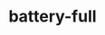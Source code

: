 ---
title: battery-full
unicode_regular: \ea1b
unicode_bold: \ea1a
unicode_solid: \ea1c
unicode_brand: 
---